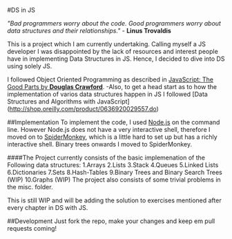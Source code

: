 #DS in JS

*"Bad programmers worry about the code. Good programmers worry about data structures and their relationships."* - **Linus Trovaldis**

This is a project which I am currently undertaking. Calling myself a JS developer I was disappointed by the lack of resources and interest people have in implementing Data Structures in JS. Hence, I decided to dive into DS using solely JS.

I followed Object Oriented Programming as described in [JavaScript: The Good Parts by **Douglas Crawford**](http://shop.oreilly.com/product/9780596517748.do).
-Also, to get a head start as to how the implementation of varios data structures happen in JS I followed [Data Structures and Algorithms with JavaScript] (http://shop.oreilly.com/product/0636920029557.do)

##Implementation
To implement the code, I used [Node.js](https://nodejs.org/) on the command line. However Node.js does not have a very interactive shell, therefore I moved on to [SpiderMonkey](https://developer.mozilla.org/en-US/docs/Mozilla/Projects/SpiderMonkey), which is a little hard to set up but has a richly interactive shell. Binary trees onwards I moved to SpiderMonkey.


####The Project currently consists of the basic implemenation of the Following data structures:
  1.Arrays
  2.Lists
  3.Stack
  4.Queues
  5.Linked Lists
  6.Dictionaries
  7.Sets
  8.Hash-Tables
  9.Binary Trees and Binary Search Trees (WIP)
  10.Graphs (WIP)
The project also consists of some trivial problems in the misc. folder.

This is still WIP and will be adding the solution to exercises mentioned after every chapter in DS with JS.

##Development
Just fork the repo, make your changes and keep em pull requests coming!
